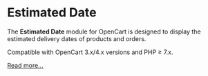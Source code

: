 # Estimated Date

The **Estimated Date** module for OpenCart is designed to display the estimated delivery dates of products and orders.

Compatible with OpenCart 3.x/4.x versions and PHP ≥ 7.x.

[Read more...](./module)
